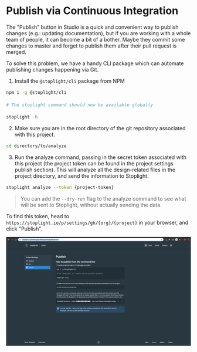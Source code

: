 # Publish via Continuous Integration

The "Publish" button in Studio is a quick and convenient way to publish changes (e.g.: updating documentation), but if you are working with a whole team of people, it can become a bit of a bother. Maybe they commit some changes to master and forget to publish them after their pull request is merged.

To solve this problem, we have a handy CLI package which can automate publishing changes happening via Git.

1. Install the `@stoplight/cli` package from NPM

```bash
npm i -g @stoplight/cli

# The stoplight command should now be available globally

stoplight -h
```

2. Make sure you are in the root directory of the git repository associated with this project.

```bash
cd directory/to/analyze
```

3. Run the analyze command, passing in the secret token associated with this project (the project token can be found in the project settings publish section). This will analyze all the design-related files in the project directory, and send the information to Stoplight.

```bash
stoplight analyze --token {project-token}
```

> You can add the `--dry-run` flag to the analyze command to see what will be sent to Stoplight, without actually sending the data.

To find this token, head to `https://stoplight.io/p/settings/gh/{org}/{project}` in your browser, and click "Publish".

![A preview of the Publish project settings](../../assets/images/publish-via-cli.png)
